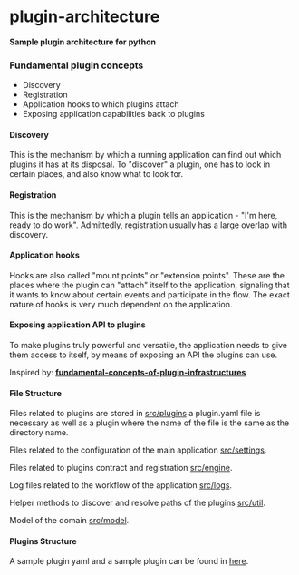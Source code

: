 # plugin-architecture

__Sample plugin architecture for python__

### Fundamental plugin concepts

- Discovery
- Registration
- Application hooks to which plugins attach
- Exposing application capabilities back to plugins

#### Discovery

This is the mechanism by which a running application can find out which plugins it has at its disposal.
To "discover" a plugin, one has to look in certain places, and also know what to look for.

#### Registration

This is the mechanism by which a plugin tells an application - "I'm here, ready to do work".
Admittedly, registration usually has a large overlap with discovery.

#### Application hooks

Hooks are also called "mount points" or "extension points".
These are the places where the plugin can "attach" itself to the application,
signaling that it wants to know about certain events and participate in the flow.
The exact nature of hooks is very much dependent on the application.

#### Exposing application API to plugins

To make plugins truly powerful and versatile, the application needs to give them access to itself,
by means of exposing an API the plugins can use.

Inspired by: **[fundamental-concepts-of-plugin-infrastructures](https://eli.thegreenplace.net/2012/08/07/fundamental-concepts-of-plugin-infrastructures)**


#### File Structure
Files related to plugins are stored in [src/plugins](https://github.com/FotoFaces/FotoFaces/tree/dev/src/plugins) a plugin.yaml file is necessary as well as a plugin where the name of the file is the same as the directory name.

Files related to the configuration of the main application [src/settings](https://github.com/FotoFaces/FotoFaces/tree/dev/src/settings).

Files related to plugins contract and registration [src/engine](https://github.com/FotoFaces/FotoFaces/tree/dev/src/engine).

Log files related to the workflow of the application [src/logs](https://github.com/FotoFaces/FotoFaces/tree/dev/src/logs).

Helper methods to discover and resolve paths of the plugins [src/util](https://github.com/FotoFaces/FotoFaces/tree/dev/src/util).

Model of the domain [src/model](https://github.com/FotoFaces/FotoFaces/tree/dev/src/model).

#### Plugins Structure

A sample plugin yaml and a sample plugin can be found in [here](https://github.com/FotoFaces/FotoFaces/tree/dev/src/plugins/sample-plugin).

